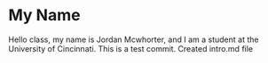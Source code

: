 # My Name
Hello class, my name is Jordan Mcwhorter, and I am a student at the University of Cincinnati.
This is a test commit.
Created intro.md file